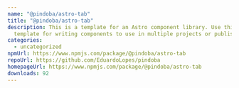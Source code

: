 ```yaml
---
name: "@pindoba/astro-tab"
title: "@pindoba/astro-tab"
description: This is a template for an Astro component library. Use this
  template for writing components to use in multiple projects or publish to NPM.
categories:
  - uncategorized
npmUrl: https://www.npmjs.com/package/@pindoba/astro-tab
repoUrl: https://github.com/EduardoLopes/pindoba
homepageUrl: https://www.npmjs.com/package/@pindoba/astro-tab
downloads: 92
---
```


